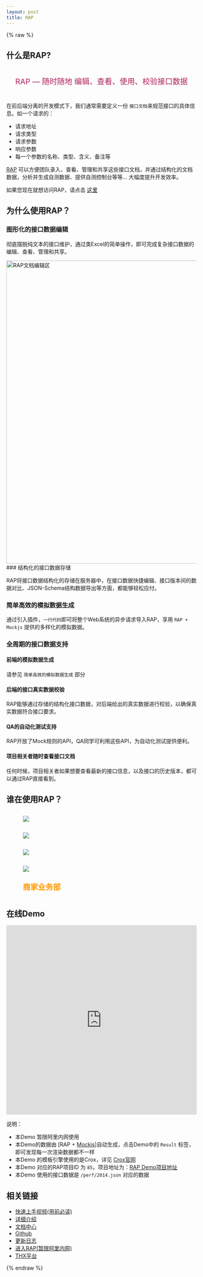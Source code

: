```yaml
---
layout: post
title: RAP
---
```


{% raw %}

## 什么是RAP?

<div style="font-size: 20px; text-align: center; margin-top: 40px; margin-bottom: 40px; color: #af235d">RAP — 随时随地 编辑、查看、使用、校验接口数据</div>

在前后端分离的开发模式下，我们通常需要定义一份 `接口文档`来规范接口的具体信息。如一个请求的：

 - 请求地址
 - 请求类型
 - 请求参数
 - 响应参数
 - 每一个参数的名称、类型、含义、备注等

[RAP](http://rap.alibaba-inc.com) 可以方便团队录入、查看、管理和共享这些接口文档，并通过结构化的文档数据，分析并生成自测数据、提供自测控制台等等... 大幅度提升开发效率。

如果您现在就想访问RAP，请点击 [这里](http://rap.alibaba-inc.com)

## 为什么使用RAP？

### 图形化的接口数据编辑

彻底摆脱纯文本的接口维护，通过类Excel的简单操作，即可完成复杂接口数据的编辑、查看、管理和共享。

<img src="http://gtms02.alicdn.com/tps/i2/T1chaxFwdbXXbNZB.a-2474-1456.png" alt="RAP文档编辑区" width="800" />
### 结构化的接口数据存储

RAP将接口数据结构化的存储在服务器中，在接口数据快捷编辑、接口版本间的数据对比、JSON-Schema结构数据导出等方面，都能够轻松应付。

### 简单高效的模拟数据生成

通过引入插件，`一行代码`即可将整个Web系统的异步请求导入RAP，享用 `RAP + Mockjs` 提供的多样化的模拟数据。

### 全周期的接口数据支持

#### 前端的模拟数据生成
请参见 `简单高效的模拟数据生成` 部分

#### 后端的接口真实数据校验
RAP能够通过存储的结构化接口数据，对后端给出的真实数据进行校验，以确保真实数据符合接口要求。

#### QA的自动化测试支持
RAP开放了Mock规则的API，QA同学可利用这些API，为自动化测试提供便利。

#### 项目相关者随时查看接口文档
任何时候，项目相关者如果想要查看最新的接口信息，以及接口的历史版本，都可以通过RAP直接看到。

## 谁在使用RAP？
<style type="text/css">
    ul.who-are-using {
        list-style-type: none;
        margin-left: 10px;
    }
    .who-are-using li {
        padding: 10px;
        font-size: 20px;
        font-weight: bold;
        color: #F90;
    }
</style>
<ul class="who-are-using">
<li><img src="/RAP/assets/img/logos-alimama.png"/></li>
<li><img src="/RAP/assets/img/logos-alipay.png"/></li>
<li><img src="/RAP/assets/img/logos-aliyun.png"/></li>
<li><img src="/RAP/assets/img/logos-taobao.png"/></li>
<li>商家业务部</li>
</ul>

## 在线Demo
<iframe width="100%" height="500" src="http://jsfiddle.net/a5Gg3/embedded/result,html,js,css/" allowfullscreen="allowfullscreen" frameborder="0"></iframe>

说明：

- 本Demo 暂限阿里内网使用
- 本Demo的数据由 [RAP + [Mockjs](http://mockjs.com/)]自动生成，点击Demo中的 `Result` 标签，即可发现每一次渲染数据都不一样
- 本Demo 的模板引擎使用的是Crox，详见 [Crox官网](/crox)
- 本Demo 对应的RAP项目ID 为 `85`，项目地址为：[RAP Demo项目地址](http://rap.alibaba-inc.com/workspace/myWorkspace.action?projectId=85&mock=true)
- 本Demo 使用的接口数据是 `/perf/2014.json` 对应的数据

## 相关链接

- [快速上手视频(用前必读)](http://v.youku.com/v_show/id_XNjc3NTY2MzI0.html)
- [详细介绍](http://thx.github.io/RAP/resources/rap-intro/)
- [文档中心](http://thx.github.io/RAP/)
- [Github](https://github.com/thx/RAP)
- [更新日志](https://github.com/thx/RAP/blob/master/UPDATELOG.md)
- [进入RAP(暂限阿里内网)](http://rap.alibaba-inc.com)
- [THX平台](http://thx.github.io)

{% endraw %}
